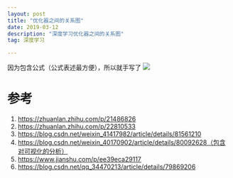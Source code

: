 ```yaml
---
layout: post
title: "优化器之间的关系图"
date: 2019-03-12
description: "深度学习优化器之间的关系图"
tag: 深度学习

---
```


因为包含公式（公式表述最方便），所以就手写了
<img src="/images/posts/optimizer.jpg">

# 参考
1. https://zhuanlan.zhihu.com/p/21486826
2. https://zhuanlan.zhihu.com/p/22810533
3. https://blog.csdn.net/weixin_41417982/article/details/81561210
4. https://blog.csdn.net/weixin_40170902/article/details/80092628（包含对可视化的分析）
1. https://www.jianshu.com/p/ee39eca29117
1. https://blog.csdn.net/qq_34470213/article/details/79869206